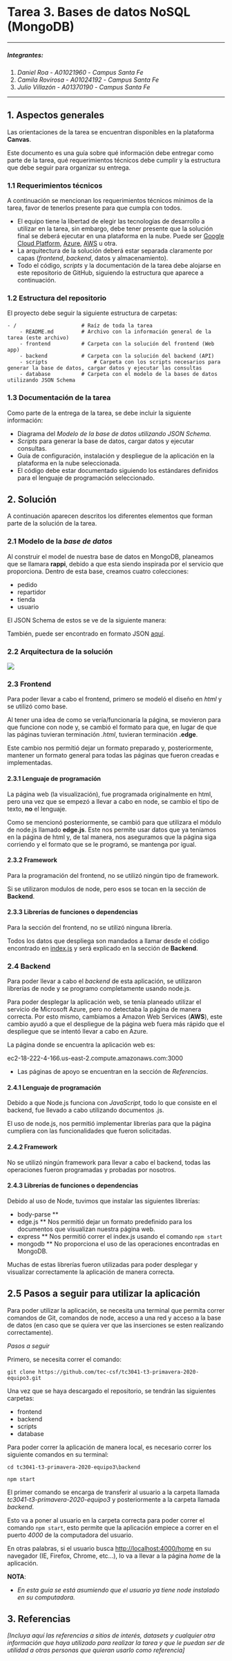 # Tarea 3. Bases de datos NoSQL (MongoDB)

---

##### Integrantes:
1. *Daniel Roa* - *A01021960* - *Campus Santa Fe*
2. *Camila Rovirosa* - *A01024192* - *Campus Santa Fe*
3. *Julio Villazón* - *A01370190* - *Campus Santa Fe*

---
## 1. Aspectos generales

Las orientaciones de la tarea se encuentran disponibles en la plataforma **Canvas**.

Este documento es una guía sobre qué información debe entregar como parte de la tarea, qué requerimientos técnicos debe cumplir y la estructura que debe seguir para organizar su entrega.


### 1.1 Requerimientos técnicos

A continuación se mencionan los requerimientos técnicos mínimos de la tarea, favor de tenerlos presente para que cumpla con todos.

* El equipo tiene la libertad de elegir las tecnologías de desarrollo a utilizar en la tarea, sin embargo, debe tener presente que la solución final se deberá ejecutar en una plataforma en la nube. Puede ser  [Google Cloud Platform](https://cloud.google.com/?hl=es), [Azure](https://azure.microsoft.com/en-us/), [AWS](https://aws.amazon.com/es/free/) u otra.
* La arquitectura de la solución deberá estar separada claramente por capas (*frontend*, *backend*, datos y almacenamiento).
* Todo el código, *scripts* y la documentación de la tarea debe alojarse en este repositorio de GitHub, siguiendo la estructura que aparece a continuación.

### 1.2 Estructura del repositorio

El proyecto debe seguir la siguiente estructura de carpetas:
```
- / 			        # Raíz de toda la tarea
    - README.md			# Archivo con la información general de la tarea (este archivo)
    - frontend			# Carpeta con la solución del frontend (Web app)
    - backend			# Carpeta con la solución del backend (API)
    - scripts		        # Carpeta con los scripts necesarios para generar la base de datos, cargar datos y ejecutar las consultas
    - database			# Carpeta con el modelo de la bases de datos utilizando JSON Schema

```

### 1.3 Documentación de la tarea

Como parte de la entrega de la tarea, se debe incluir la siguiente información:

* Diagrama del *Modelo de la base de datos utilizando JSON Schema*.
* *Scripts* para generar la base de datos, cargar datos y ejecutar consultas.
* Guía de configuración, instalación y despliegue de la aplicación en la plataforma en la nube  seleccionada.
* El código debe estar documentado siguiendo los estándares definidos para el lenguaje de programación seleccionado.

## 2. Solución

A continuación aparecen descritos los diferentes elementos que forman parte de la solución de la tarea.

### 2.1 Modelo de la *base de datos* 

Al construir el model de nuestra base de datos en MongoDB, planeamos que se llamara __rappi__, debido a que esta siendo inspirada por el servicio que proporciona. Dentro de esta base, creamos cuatro colecciones:
* pedido
* repartidor
* tienda
* usuario

El JSON Schema de estos se ve de la siguiente manera:



También, puede ser encontrado en formato JSON [aquí](./scripts/DBSchema.json).

### 2.2 Arquitectura de la solución

![](database/UML.png)

### 2.3 Frontend

Para poder llevar a cabo el frontend, primero se modeló el diseño en _html_ y se utilizó como base.

Al tener una idea de como se vería/funcionaría la página, se movieron para que funcione con node y, se cambió el formato para que, en lugar de que las páginas tuvieran terminación _.html_, tuvieran terminación __.edge__.

Este cambio nos permitió dejar un formato preparado y, posteriormente, mantener un formato general para todas las páginas que fueron creadas e implementadas.

#### 2.3.1 Lenguaje de programación

La página web (la visualización), fue programada originalmente en html, pero una vez que se empezó a llevar a cabo en node, se cambio el tipo de texto, __no__ el lenguaje.

Como se mencionó posteriormente, se cambió para que utilizara el módulo de node.js llamado __edge.js__. Este nos permite usar datos que ya teníamos en la página de html y, de tal manera, nos aseguramos que la página siga corriendo y el formato que se le programó, se mantenga por igual.

#### 2.3.2 Framework

Para la programación del frontend, no se utilizó ningún tipo de framework.

Si se utilizaron modulos de node, pero esos se tocan en la sección de __Backend__.

#### 2.3.3 Librerías de funciones o dependencias

Para la sección del frontend, no se utilizó ninguna librería.

Todos los datos que despliega son mandados a llamar desde el código encontrado en [index.js](/backend/index.js) y será explicado en la sección de __Backend__.

### 2.4 Backend

Para poder llevar a cabo el _backend_ de esta aplicación, se utilizaron librerías de node y se programo completamente usando node.js.

Para poder desplegar la aplicación web, se tenía planeado utilizar el servicio de Microsoft Azure, pero no detectaba la página de manera correcta.
Por esto mismo, cambiamos a Amazon Web Services (__AWS__), este cambio ayudó a que el despliegue de la página web fuera más rápido que el despliegue que se intentó llevar a cabo en Azure.

La página donde se encuentra la aplicación web es: 

ec2-18-222-4-166.us-east-2.compute.amazonaws.com:3000

* Las páginas de apoyo se encuentran en la sección de _Referencias_.

#### 2.4.1 Lenguaje de programación

Debido a que Node.js funciona con _JavaScript_, todo lo que consiste en el backend, fue llevado a cabo utilizando documentos .js.

El uso de node.js, nos permitió implementar librerías para que la página cumpliera con las funcionalidades que fueron solicitadas.

#### 2.4.2 Framework

No se utilizó ningún framework para llevar a cabo el backend, todas las operaciones fueron programadas y probadas por nosotros.

#### 2.4.3 Librerías de funciones o dependencias

Debido al uso de Node, tuvimos que instalar las siguientes librerías:

* body-parse
** 
* edge.js
** Nos permitió dejar un formato predefinido para los documentos que visualizan nuestra página web.
* express
** Nos permitió correr el index.js usando el comando `npm start`
* mongodb
** No proporciona el uso de las operaciones encontradas en MongoDB.

Muchas de estas librerías fueron utilizadas para poder desplegar y visualizar correctamente la aplicación de manera correcta.

## 2.5 Pasos a seguir para utilizar la aplicación

Para poder utilizar la aplicación, se necesita una terminal que permita correr comandos de Git, comandos de node, acceso a una red y acceso a la base de datos (en caso que se quiera ver que las inserciones se esten realizando correctamente).

_Pasos a seguir_

Primero, se necesita correr el comando:

`git clone https://github.com/tec-csf/tc3041-t3-primavera-2020-equipo3.git`

Una vez que se haya descargado el repositorio, se tendrán las siguientes carpetas:
* frontend
* backend
* scripts
* database

Para poder correr la aplicación de manera local, es necesario correr los siguiente comandos en su terminal:

`
cd tc3041-t3-primavera-2020-equipo3\backend
`

`
npm start
`

El primer comando se encarga de transferir al usuario a la carpeta llamada _tc3041-t3-primavera-2020-equipo3_ y posteriormente a la carpeta llamada _backend_. 

Esto va a poner al usuario en la carpeta correcta para poder correr el comando `npm start`, esto permite que la aplicación empiece a correr en el puerto _4000_ de la computadora del usuario.

En otras palabras, si el usuario busca <http://localhost:4000/home> en su navegador (IE, Firefox, Chrome, etc...), lo va a llevar a la página _home_ de la aplicación.

**NOTA**:
*  _En esta guía se está asumiendo que el usuario ya tiene node instalado en su computadora._

## 3. Referencias

*[Incluya aquí las referencias a sitios de interés, datasets y cualquier otra información que haya utilizado para realizar la tarea y que le puedan ser de utilidad a otras personas que quieran usarlo como referencia]*
